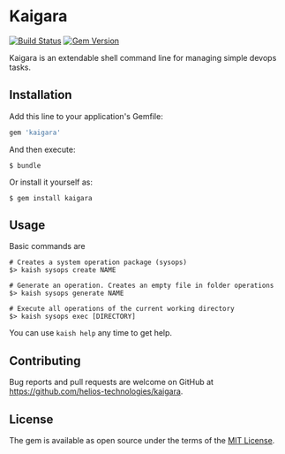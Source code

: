 # Kaigara

[![Build Status](https://travis-ci.org/helios-technologies/kaigara.svg?branch=master)](https://travis-ci.org/helios-technologies/kaigara) [![Gem Version](https://badge.fury.io/rb/kaigara.svg)](https://badge.fury.io/rb/kaigara)

Kaigara is an extendable shell command line for managing simple devops tasks.

## Installation

Add this line to your application's Gemfile:

```ruby
gem 'kaigara'
```

And then execute:

    $ bundle

Or install it yourself as:

    $ gem install kaigara

## Usage

Basic commands are
```
# Creates a system operation package (sysops)
$> kaish sysops create NAME

# Generate an operation. Creates an empty file in folder operations
$> kaish sysops generate NAME

# Execute all operations of the current working directory
$> kaish sysops exec [DIRECTORY]
```

You can use `kaish help` any time to get help.

## Contributing

Bug reports and pull requests are welcome on GitHub at https://github.com/helios-technologies/kaigara.

## License

The gem is available as open source under the terms of the [MIT License](http://opensource.org/licenses/MIT).
